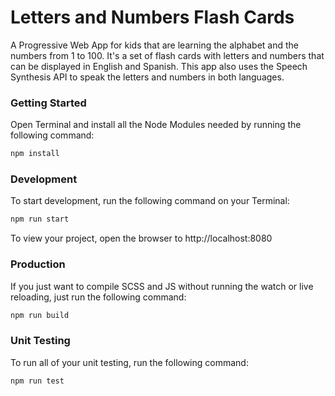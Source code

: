 # Letters and Numbers Flash Cards
A Progressive Web App for kids that are learning the alphabet and the numbers from 1 to 100. It's a set of flash cards with letters and numbers that can be displayed in English and Spanish. This app also uses the Speech Synthesis API to speak the letters and numbers in both languages.

### Getting Started
Open Terminal and install all the Node Modules needed by running the following command:

```bash
npm install
```

### Development

To start development, run the following command on your Terminal:

```bash
npm run start
```

To view your project, open the browser to http://localhost:8080

### Production

If you just want to compile SCSS and JS without running the watch or live reloading, just run the following command:

```bash
npm run build
```

### Unit Testing

To run all of your unit testing, run the following command:

```bash
npm run test
```